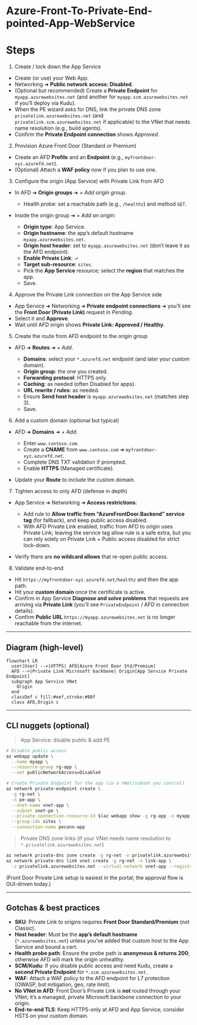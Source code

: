 # Azure-Front-To-Private-End-pointed-App-WebService
# Steps

1. Create / lock down the App Service

* Create (or use) your Web App.
* Networking ➜ **Public network access: Disabled**.
* (Optional but recommended) Create a **Private Endpoint** for `myapp.azurewebsites.net` (and another for `myapp.scm.azurewebsites.net` if you’ll deploy via Kudu).
* When the PE wizard asks for DNS, link the private DNS zone `privatelink.azurewebsites.net` (and `privatelink.scm.azurewebsites.net` if applicable) to the VNet that needs name resolution (e.g., build agents).
* Confirm the **Private Endpoint connection** shows *Approved*.

2. Provision Azure Front Door (Standard or Premium)

* Create an AFD **Profile** and an **Endpoint** (e.g., `myfrontdoor-xyz.azurefd.net`).
* (Optional) Attach a **WAF policy** now if you plan to use one.

3. Configure the origin (App Service) with Private Link from AFD

* In AFD ➜ **Origin groups** ➜ *+ Add origin group*.

  * Health probe: set a reachable path (e.g., `/healthz`) and method `GET`.
* Inside the origin group ➜ *+ Add an origin*:

  * **Origin type**: App Service.
  * **Origin hostname**: the app’s default hostname `myapp.azurewebsites.net`.
  * **Origin host header**: set to `myapp.azurewebsites.net` (don’t leave it as the AFD endpoint).
  * **Enable Private Link**: ✓
  * **Target sub-resource**: `sites`.
  * Pick the **App Service** resource; select the **region** that matches the app.
  * Save.

4. Approve the Private Link connection on the App Service side

* App Service ➜ Networking ➜ **Private endpoint connections** ➜ you’ll see the **Front Door (Private Link)** request in *Pending*.
* Select it and **Approve**.
* Wait until AFD origin shows **Private Link: Approved / Healthy**.

5. Create the route from AFD endpoint to the origin group

* AFD ➜ **Routes** ➜ *+ Add*.

  * **Domains**: select your `*.azurefd.net` endpoint (and later your custom domain).
  * **Origin group**: the one you created.
  * **Forwarding protocol**: HTTPS only.
  * **Caching**: as needed (often Disabled for apps).
  * **URL rewrite / rules**: as needed.
  * Ensure **Send host header** is `myapp.azurewebsites.net` (matches step 3).
  * Save.

6. Add a custom domain (optional but typical)

* AFD ➜ **Domains** ➜ *+ Add*.

  * Enter `www.contoso.com`.
  * Create a **CNAME** from `www.contoso.com` ➜ `myfrontdoor-xyz.azurefd.net`.
  * Complete DNS TXT validation if prompted.
  * Enable **HTTPS** (Managed certificate).
* Update your **Route** to include the custom domain.

7. Tighten access to only AFD (defense in depth)

* App Service ➜ Networking ➜ **Access restrictions**:

  * Add rule to **Allow traffic from “AzureFrontDoor.Backend” service tag** (for fallback), and keep public access disabled.
  * With AFD Private Link enabled, traffic from AFD to origin uses Private Link; leaving the service tag allow rule is a safe extra, but you can rely solely on Private Link + Public access disabled for strict lock-down.
* Verify there are **no wildcard allows** that re-open public access.

8. Validate end-to-end

* Hit `https://myfrontdoor-xyz.azurefd.net/healthz` and then the app path.
* Hit your **custom domain** once the certificate is active.
* Confirm in App Service **Diagnose and solve problems** that requests are arriving via **Private Link** (you’ll see `PrivateEndpoint` / AFD in connection details).
* Confirm **Public URL** `https://myapp.azurewebsites.net` is no longer reachable from the internet.

---

## Diagram (high-level)

```mermaid
flowchart LR
  user[User] -->|HTTPS| AFD[Azure Front Door Std/Premium]
  AFD -->|Private Link Microsoft backbone| Origin[App Service Private Endpoint]
  subgraph App Service VNet
    Origin
  end
  classDef c fill:#eef,stroke:#88f
  class AFD,Origin c
```

---

## CLI nuggets (optional)

> App Service: disable public & add PE

```bash
# Disable public access
az webapp update \
  --name myapp \
  --resource-group rg-app \
  --set publicNetworkAccess=Disabled

# Create Private Endpoint for the app (in a VNet/subnet you control)
az network private-endpoint create \
  -g rg-net \
  -n pe-app \
  --vnet-name vnet-app \
  --subnet snet-pe \
  --private-connection-resource-id $(az webapp show -g rg-app -n myapp --query id -o tsv) \
  --group-ids sites \
  --connection-name peconn-app
```

> Private DNS zone links (if your VNet needs name resolution to `*.privatelink.azurewebsites.net`)

```bash
az network private-dns zone create -g rg-net -n privatelink.azurewebsites.net
az network private-dns link vnet create -g rg-net -n link-app \
  -z privatelink.azurewebsites.net --virtual-network vnet-app --registration-enabled false
```

(Front Door Private Link setup is easiest in the portal; the approval flow is GUI-driven today.)

---

## Gotchas & best practices

* **SKU**: Private Link to origins requires **Front Door Standard/Premium** (not Classic).
* **Host header**: Must be the **app’s default hostname** (`*.azurewebsites.net`) unless you’ve added that custom host to the App Service and bound a cert.
* **Health probe path**: Ensure the probe path is **anonymous & returns 200**; otherwise AFD will mark the origin unhealthy.
* **SCM/Kudu**: If you disable public access and need Kudu, create a **second Private Endpoint** for `*.scm.azurewebsites.net`.
* **WAF**: Attach a WAF policy to the AFD endpoint for L7 protection (OWASP, bot mitigation, geo, rate limit).
* **No VNet in AFD**: Front Door’s Private Link is **not** routed through your VNet; it’s a managed, private Microsoft backbone connection to your origin.
* **End-to-end TLS**: Keep HTTPS-only at AFD and App Service; consider HSTS on your custom domain.
